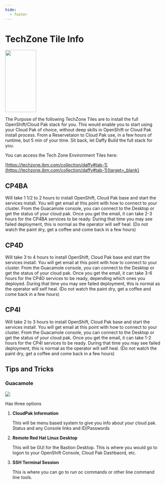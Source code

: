 ```yaml
---
hide:
  - footer
---
```

<script>
  document.title = "Deploy OCP - TechZone Tiles";
</script>

# TechZone Tile Info

<img src='../images/techzone.jpeg'   align="top" width="100"  height="200" style = "float">

The Purpose of the following TechZone Tiles are to install the full OpenShift/Cloud Pak stack for you. This would enable you to start using your Cloud Pak of choice, without deep skills in OpenShift or Cloud Pak install process. From a Reservetaion to Cloud Pak use, in a few hours of runtime, but 5 min of your time.  Sit back, let Daffy Build the full stack for you.


You can access the Tech Zone Environment Tiles here:

[https://techzone.ibm.com/collection/daffy#tab-1](https://techzone.ibm.com/collection/daffy#tab-1){target=_blank}



## CP4BA

Will take 1 1/2 to 2 hours to install OpenShift, Cloud Pak base and start the services install. You will get email at this point with how to connect to your cluster. From the Guacamole console, you can connect to the Desktop or get the status of your cloud pak. Once you get the email, it can take 2-3 hours for the CP4BA services to be ready. During that time you may see failed deployment, this is normal as the operator will self heal. (Do not watch the paint dry, get a coffee and come back in a few hours)

## CP4D

Will take 3 to 4 hours to install OpenShift, Cloud Pak base and start the services install. You will get email at this point with how to connect to your cluster. From the Guacamole console, you can connect to the Desktop or get the status of your cloud pak. Once you get the email, it can take 3-6 hours for the CP4D services to be ready, depending which ones you deployed. During that time you may see failed deployment, this is normal as the operator will self heal. (Do not watch the paint dry, get a coffee and come back in a few hours)

## CP4I

Will take 2 to 3 hours to install OpenShift, Cloud Pak base and start the services install. You will get email at this point with how to connect to your cluster. From the Guacamole console, you can connect to the Desktop or get the status of your cloud pak. Once you get the email, it can take 1-2 hours for the CP4I services to be ready. During that time you may see failed deployment, this is normal as the operator will self heal. (Do not watch the paint dry, get a coffee and come back in a few hours)

## Tips and Tricks

### Guacamole

<img src='../images/TechZoneTiles/GuacamoleConsole.jpg'   align="top"  style = "float">

Has three options

1.  **CloudPak Information**

      This will be menu based system to give you info about your cloud pak.  Status and any Console links and ID/Passwords

2.  **Remote Red Hat Linux Desktop**

      This will be GUI for the Bastion Desktop.  This is where  you would go to logon to your OpenShift Console, Cloud Pak Dashbaord, etc.

3.  **SSH Terminal Session**

      This is where you can go to run oc commands or other line command line tools.
